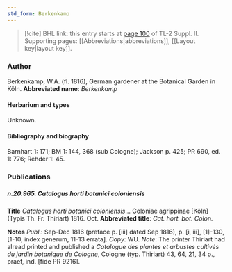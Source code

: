 ```yaml
---
std_form: Berkenkamp
---
```


> [!cite] BHL link: this entry starts at [page 100](https://www.biodiversitylibrary.org/page/33265297) of TL-2 Suppl. II.
> Supporting pages: [[Abbreviations|abbreviations]], [[Layout key|layout key]].

### Author

Berkenkamp, W.A. (fl. 1816), German gardener at the Botanical Garden in Köln. 
**Abbreviated name**: *Berkenkamp*

#### Herbarium and types

Unknown.

#### Bibliography and biography

Barnhart 1: 171; BM 1: 144, 368 (sub Cologne); Jackson p. 425; PR 690, ed. 1: 776; Rehder 1: 45.

### Publications

##### n.20.965. Catalogus horti botanici coloniensis

**Title**
*Catalogus horti botanici coloniensis*... Coloniae agrippinae \[Köln\] (Typis Th. Fr. Thiriart) 1816. Oct.
**Abbreviated title**: *Cat. hort. bot. Colon.*

**Notes**
*Publ*.: Sep-Dec 1816 (preface p. \[iii\] dated Sep 1816), p. \[i, iii\], \[1\]-130, \[1-10, index generum, 11-13 errata\]. *Copy*: WU.
*Note*: The printer Thiriart had alread printed and published a *Catalogue des plantes et arbustes cultivés du jardin botanique de Cologne*, Cologne (typ. Thiriart) 43, 64, 21, 34 p., praef, ind. \[fide PR 9216\].

